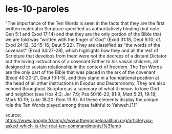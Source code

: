 # les-10-paroles
"The importance of the Ten Words is seen in the facts that they are the first written material in Scripture specified as authoritatively binding (but note Gen 5:1 and Exod 17:14) and that they are the only portion of the Bible that we are told was “written with the finger of God” (Exod 31:18, Deut 9:10; cf. Exod 24:12, 32:15-16; Deut 5:22). They are classified as “the words of the covenant” (Exod 34:27-28), which highlights how they and all the rest of Scripture that develops from them were not the decrees of a distant Dictator but the loving instructions of a covenant Father to his vassal children, all designed to sustain relationship in the context of freedom. The Ten Words are the only part of the Bible that was placed in the ark of the covenant (Exod 40:20-21, Deut 10:1-5), and they stand in a foundational position at the head of all other instructions in Exodus and Deuteronomy. They are also echoed throughout Scripture as a summary of what it means to love God and neighbor (see Hos 4:2; Jer 7:9; Pss 50:16-23, 81:9; Matt 5:21, 19:18; Mark 10:19; Luke 18:20; Rom 13:9). All these elements display the unique role the Ten Words played among those faithful to Yahweh.[1]"

source: https://www.google.fr/amp/s/www.thegospelcoalition.org/article/you-asked-which-is-the-real-ten-commandments/%3famp 
